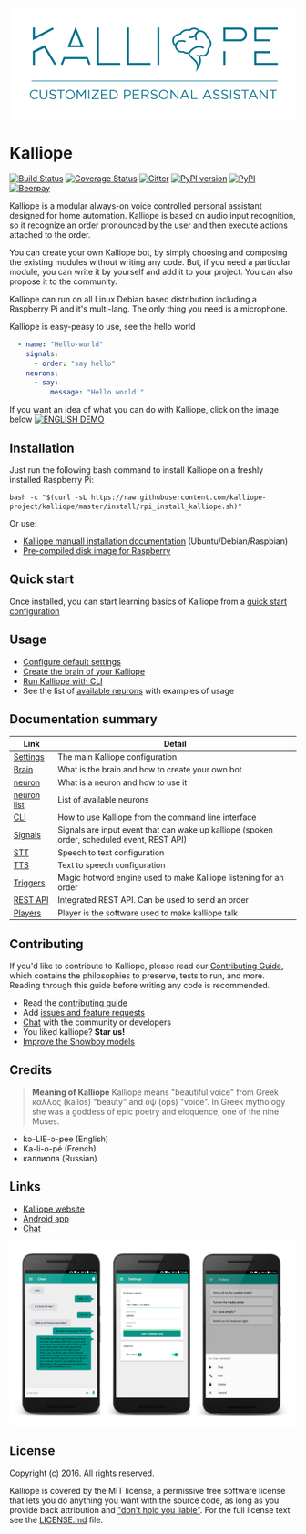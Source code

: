 <p align="center">
    <img src="images/Kalliope_logo_large.png">
</p>

# Kalliope
[![Build Status](https://travis-ci.org/kalliope-project/kalliope.svg?branch=master)](https://travis-ci.org/kalliope-project/kalliope)
[![Coverage Status](https://coveralls.io/repos/github/kalliope-project/kalliope/badge.svg)](https://coveralls.io/github/kalliope-project/kalliope)
[![Gitter](https://badges.gitter.im/gitterHQ/gitter.svg)](https://gitter.im/kalliope-project/Lobby)
[![PyPI version](https://badge.fury.io/py/kalliope.svg)](https://badge.fury.io/py/kalliope)
[![PyPI](https://img.shields.io/pypi/pyversions/kalliope.svg)](https://pypi.python.org/pypi/kalliope/)
[![Beerpay](https://beerpay.io/kalliope-project/kalliope/badge.svg?style=flat)](https://beerpay.io/kalliope-project/kalliope)


Kalliope is a modular always-on voice controlled personal assistant designed for home automation.
Kalliope is based on audio input recognition, so it recognize an order pronounced by the user and then execute actions attached to the order.

You can create your own Kalliope bot, by simply choosing and composing the existing modules without writing any code. But, if you need a particular module, you can
write it by yourself and add it to your project. You can also propose it to the community.

Kalliope can run on all Linux Debian based distribution including a Raspberry Pi and it's multi-lang. The only thing you need is a microphone.

Kalliope is easy-peasy to use, see the hello world
```yml
  - name: "Hello-world"
    signals:
      - order: "say hello"
    neurons:      
      - say:
          message: "Hello world!"    
```

If you want an idea of what you can do with Kalliope, click on the image below
[![ENGLISH DEMO](https://img.youtube.com/vi/PcLzo4H18S4/0.jpg)](https://www.youtube.com/watch?v=PcLzo4H18S4)

## Installation

Just run the following bash command to install Kalliope on a freshly installed Raspberry Pi:
```
bash -c "$(curl -sL https://raw.githubusercontent.com/kalliope-project/kalliope/master/install/rpi_install_kalliope.sh)"
```

Or use:
- [Kalliope manuall installation documentation](Docs/installation.md) (Ubuntu/Debian/Raspbian)
- [Pre-compiled disk image for Raspberry](Docs/installation/raspbian.md)

## Quick start

Once installed, you can start learning basics of Kalliope from a [quick start configuration](Docs/installation/quickstart.md)

## Usage

- [Configure default settings](Docs/settings.md)
- [Create the brain of your Kalliope](Docs/brain.md)
- [Run Kalliope with CLI](Docs/kalliope_cli.md)
- See the list of [available neurons](https://kalliope-project.github.io/neurons_marketplace.html) with examples of usage

## Documentation summary

| Link                               | Detail                                                                                      |
|------------------------------------|---------------------------------------------------------------------------------------------|
| [Settings](Docs/settings.md)       | The main Kalliope configuration                                                             |
| [Brain](Docs/brain.md)             | What is the brain and how to create your own bot                                            |
| [neuron](Docs/neurons.md)          | What is a neuron and how to use it                                                          |
| [neuron list](Docs/neuron_list.md) | List of available neurons                                                                   |
| [CLI](Docs/kalliope_cli.md)        | How to use Kalliope from the command line interface                                         |
| [Signals](Docs/signals.md)         | Signals are input event that can wake up kalliope (spoken order, scheduled event, REST API) |
| [STT](Docs/stt.md)                 | Speech to text configuration                                                                |
| [TTS](Docs/tts.md)                 | Text to speech configuration                                                                |
| [Triggers](Docs/trigger.md)        | Magic hotword engine used to make Kalliope listening for an order                           |
| [REST API](Docs/rest_api.md)       | Integrated REST API. Can be used to send an order                                           |
| [Players](Docs/player.md)          | Player is the software used to make kalliope talk                                           |

## Contributing

If you'd like to contribute to Kalliope, please read our [Contributing Guide](Docs/contributing.md), which contains the philosophies to preserve, tests to run, and more.
Reading through this guide before writing any code is recommended.

- Read the [contributing guide](Docs/contributing.md)
- Add [issues and feature requests](../../issues)
- [Chat](https://gitter.im/kalliope-project/Lobby) with the community or developers
- You liked kalliope? **Star us!**
- [Improve the Snowboy models](Docs/trigger.md)

## Credits

> **Meaning of Kalliope** Kalliope means "beautiful voice" from Greek καλλος (kallos) "beauty" and οψ (ops) "voice". 
In Greek mythology she was a goddess of epic poetry and eloquence, one of the nine Muses.

- kə-LIE-ə-pee    (English)
- Ka-li-o-pé      (French)
- каллиопа        (Russian)

## Links

- [Kalliope website](https://kalliope-project.github.io/)
- [Android app](https://play.google.com/store/apps/details?id=kalliope.project)
- [Chat](https://gitter.im/kalliope-project/Lobby)

<p align="center">
    <img src="images/kalliope_app.png">
</p>

## License

Copyright (c) 2016. All rights reserved.

Kalliope is covered by the MIT license, a permissive free software license that lets you do anything you want with the source code, 
as long as you provide back attribution and ["don't hold you liable"](http://choosealicense.com/). For the full license text see the [LICENSE.md](LICENSE.md) file.
